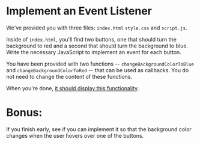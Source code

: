 # Implement an Event Listener

We've provided you with three files: `index.html` `style.css` and `script.js`.

Inside of `index.html`, you'll find two buttons, one that should turn the background to red and a second that should turn the background to blue. Write the necessary JavaScript to implement an event for each button.

You have been provided with two functions -- `changeBackgroundColorToBlue` and `changeBackgroundColorToRed` -- that can be used as callbacks. You do not need to change the content of these functions.  

When you're done, [it should display this functionality](https://git.generalassemb.ly/pages/ga-wdi-exercises/event-listener-practice/).

# Bonus:

If you finish early, see if you can implement it so that the background color changes when the user hovers over one of the buttons.
   